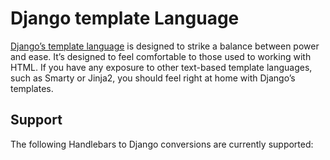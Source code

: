 # Django template Language

[Django’s template language](https://docs.djangoproject.com/en/2.0/ref/templates/language/) is
designed to strike a balance between power and ease. It’s designed to feel comfortable to those used
to working with HTML. If you have any exposure to other text-based template languages, such as
Smarty or Jinja2, you should feel right at home with Django’s templates.

## Support

The following Handlebars to Django conversions are currently supported:
